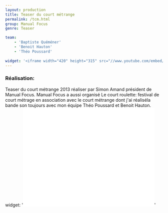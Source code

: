 ```yaml
---
layout: production
title: Teaser du court métrange 
permalink: /tcm.html
group: Manual Focus
genre: Teaser

team:
    - 'Baptiste Quéméner'  
    - 'Benoit Hauton'
    - 'Théo Poussard'
    
widget: '<iframe width="420" height="315" src="//www.youtube.com/embed/x0yuNd3hzI8" frameborder="0" allowfullscreen></iframe>'
---
```


### Réalisation:
Teaser du court métrange 2013 réaliser par Simon Amand président de Manual Focus. Manual Focus a aussi organisé Le court roulette: festival de court métrage en association avec le court métrange dont j'ai réaliséla bande son toujours avec mon équipe Théo Poussard et Benoit Hauton.   
widget: '<iframe width="420" height="315" src="//www.youtube.com/embed/Je5X9qlcwNI" frameborder="0" allowfullscreen></iframe>'   

